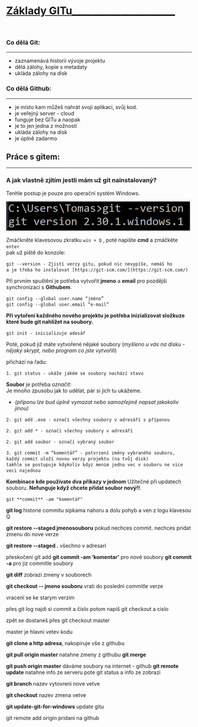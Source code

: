 # <ins> Základy GITu_____________________</ins>
<p>&nbsp;</p>

### Co dělá Git:
___
* zaznamenává historii vývoje projektu
* dělá zálohy, kopie s metadaty
* ukláda zálohy na disk



### Co dělá Github:
___
* je místo kam můžeš nahrát svoji aplikaci, svůj kod.
* je veřejný server - cloud 
* funguje bez GITu a naopak
* je to jen jedna z možností
* ukláda zálohy na disk
* je úplně zadarmo

## Práce s gitem:
___ 
### **A jak vlastně zjitím jestli mám už git nainstalovaný?**
Tenhle postup je pouze pro operační systém Windows.

![cmd](cmd.PNG)

Zmáčkněte klavesovou zkratku `win + Q` , poté napište **cmd** a zmáčkěte `enter` \
pak už piště do konzole:
```
git --version - Zjistí verzy gitu, pokud nic nevypíše, nemáš ho 
a je třeba ho instalovat [https://git-scm.com/](https://git-scm.com/)
```
Při prvním spuštění je potřeba vytvořit **jmeno** a **email**
pro pozdější synchronizaci s **Githubem**.

```
git config --global user.name “jméno”
git config --global user.email “e-mail”
```
**Při vytoření každného nového projektu je potřeba inizializovat složkuze které bude git nahlížet na soubory.**
```
git init - inicializuje adesář 
```
Poté, pokud již máte vytvořené nějaké soubory (*myšleno u vás na disku - nějaký skrypt, nebo program co jste vytvořili*)  

přichází na řadu:
```
1. git status - ukáže jakém se soubory nachází stavu
```
**Soubor** je potřeba *označit*:\
Je mnoho zpusobu jak to udělat, pár si jich tu ukážeme.
* *(příponu lze bud úplně vymazat nebo samozřejmě napsat jakokoliv jinou)*
```
2. git add .exe - označí všechny soubory v adresáří s příponou 
```

```
2. git add * - označí všechny soubory v adresáří 
```
```
2. git add soubor - označí vybraný soubor
``` 

```
3. git commit -m “komentář” - potvrzení změny vybraného souboru,
každý commit uloží novou verzy projektu (na tvůj disk)
takhle se postupuje kdykoliv kdyz menim jednu vec v souboru ne vice veci najednou
```

**Kombinace kde používate dva příkazy v jednom** Užitečné při updatech souboru.
 **Nefunguje když chcete přidat soubor nový!!**.
```
git **commit** -am "komentář" 
```

**git log** historie commitu
sipkama nahoru a dolu pohyb a ven z logu klavesou Q

**git restore --staged jmenosouboru** pokud nechces
commit. nechces pridat zmenu do nove verze

**git restore --staged .** všechno v adresari

přeskočeni git add
**git commit -am ‘komentar’** pro nové soubory
**git commit -a** pro jiz commitle soubory


**git diff** zobrazi zmeny v souborech


**git checkout -- jmeno souboru** 
vrati do posledni commitle verze

vracenï se ke starym verzim

přes git log najdi si commit a číslo
potom napiš git checkout a cislo

zpět se dostaneš přes git checkout master


master je hlavni vetev kodu


**git clone a http adresa**, nakopiruje vše z githubu

**git pull origin master** natahne zmeny z githubu
**git merge** 

**git push origin master** dáváme soubory na internet - github
**git remote update** natahne info ze serveru
pote git status a info ze zobrazi

**git branch** nazev vytovreni nove vetve

**git checkout** nazev zmena vetve 


**git update-git-for-windows** update gitu 



git remote add origin pridani na github



